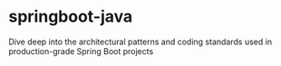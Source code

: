 # springboot-java
Dive deep into the architectural patterns and coding standards used in production-grade Spring Boot projects
